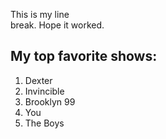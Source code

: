 This is my line <br /> break. Hope it worked. 
## My top favorite shows:
1. Dexter
1. Invincible
1. Brooklyn 99
1. You
1. The Boys
